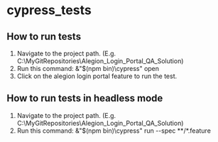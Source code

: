 # cypress_tests

## How to run tests
1. Navigate to the project path. (E.g. C:\MyGitRepositories\Alegion_Login_Portal_QA_Solution)
2. Run this command: &"$(npm bin)\cypress" open
3. Click on the alegion login portal feature to run the test.


## How to run tests in headless mode
1. Navigate to the project path. (E.g. C:\MyGitRepositories\Alegion_Login_Portal_QA_Solution)
2. Run this command: &"$(npm bin)\cypress" run --spec **/*.feature
